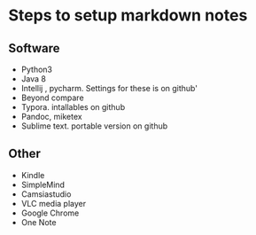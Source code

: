  # Steps to setup markdown notes

## Software



- Python3
- Java 8
- Intellij , pycharm. Settings for these is on github'
- Beyond compare
- Typora. intallables on github
- Pandoc, miketex
- Sublime text. portable version on github




## Other



- Kindle
- SimpleMind
- Camsiastudio
- VLC media player
- Google Chrome
- One Note


